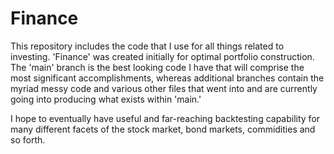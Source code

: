 # Finance

This repository includes the code that I use for all things related to investing. 'Finance' was created initially for optimal portfolio construction. The 'main' branch is the best
looking code I have that will comprise the most significant accomplishments, whereas additional branches contain the myriad messy code and various other files that went into and
are currently going into producing what exists within 'main.'

I hope to eventually have useful and far-reaching backtesting capability for many different facets of the stock market, bond markets, commidities and so forth.
